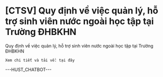 # [CTSV] Quy định về việc quản lý, hỗ trợ sinh viên nước ngoài học tập tại Trường ĐHBKHN

Quy định về việc quản lý, hỗ trợ sinh viên nước ngoài học tập tại Trường ĐHBKHN
        
	Xem chi tiết và tải về: tại đây 
 ---HUST_CHATBOT---